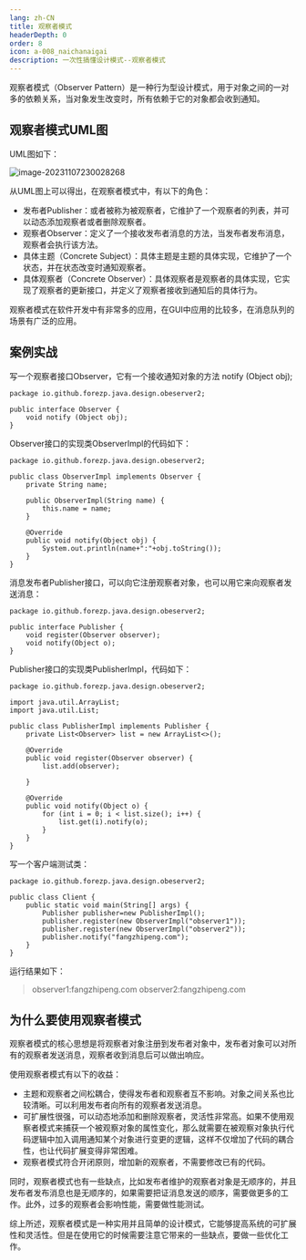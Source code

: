 ```yaml
---
lang: zh-CN
title: 观察者模式
headerDepth: 0
order: 8
icon: a-008_naichanaigai
description: 一次性搞懂设计模式--观察者模式
---
```


观察者模式（Observer Pattern）是一种行为型设计模式，用于对象之间的一对多的依赖关系，当对象发生改变时，所有依赖于它的对象都会收到通知。



## 观察者模式UML图

UML图如下：

![image-20231107230028268](https://static.javajike.com/img/2023/11/7/image-20231107230028268.png)

从UML图上可以得出，在观察者模式中，有以下的角色：

- 发布者Publisher：或者被称为被观察者，它维护了一个观察者的列表，并可以动态添加观察者或者删除观察者。
- 观察者Observer：定义了一个接收发布者消息的方法，当发布者发布消息，观察者会执行该方法。
- 具体主题（Concrete Subject）：具体主题是主题的具体实现，它维护了一个状态，并在状态改变时通知观察者。
- 具体观察者（Concrete Observer）：具体观察者是观察者的具体实现，它实现了观察者的更新接口，并定义了观察者接收到通知后的具体行为。

观察者模式在软件开发中有非常多的应用，在GUI中应用的比较多，在消息队列的场景有广泛的应用。



## 案例实战

写一个观察者接口Observer，它有一个接收通知对象的方法  notify (Object obj);

```
package io.github.forezp.java.design.obeserver2;

public interface Observer {
    void notify (Object obj);
}

```

Observer接口的实现类ObserverImpl的代码如下：

```
package io.github.forezp.java.design.obeserver2;

public class ObserverImpl implements Observer {
    private String name;

    public ObserverImpl(String name) {
        this.name = name;
    }

    @Override
    public void notify(Object obj) {
        System.out.println(name+":"+obj.toString());
    }
}

```

消息发布者Publisher接口，可以向它注册观察者对象，也可以用它来向观察者发送消息：

```
package io.github.forezp.java.design.obeserver2;

public interface Publisher {
    void register(Observer observer);
    void notify(Object o);
}

```

Publisher接口的实现类PublisherImpl，代码如下：

```
package io.github.forezp.java.design.obeserver2;

import java.util.ArrayList;
import java.util.List;

public class PublisherImpl implements Publisher {
    private List<Observer> list = new ArrayList<>();

    @Override
    public void register(Observer observer) {
        list.add(observer);

    }

    @Override
    public void notify(Object o) {
        for (int i = 0; i < list.size(); i++) {
            list.get(i).notify(o);
        }
    }
}

```

写一个客户端测试类：

```
package io.github.forezp.java.design.obeserver2;

public class Client {
    public static void main(String[] args) {
        Publisher publisher=new PublisherImpl();
        publisher.register(new ObserverImpl("observer1"));
        publisher.register(new ObserverImpl("observer2"));
        publisher.notify("fangzhipeng.com");
    }
}

```

运行结果如下：

>observer1:fangzhipeng.com
>observer2:fangzhipeng.com



## 为什么要使用观察者模式

观察者模式的核心思想是将观察者对象注册到发布者对象中，发布者对象可以对所有的观察者发送消息，观察者收到消息后可以做出响应。

使用观察者模式有以下的收益：

- 主题和观察者之间松耦合，使得发布者和观察者互不影响。对象之间关系也比较清晰。可以利用发布者向所有的观察者发送消息。
- 可扩展性很强，可以动态地添加和删除观察者，灵活性非常高。如果不使用观察者模式来捕获一个被观察对象的属性变化，那么就需要在被观察对象执行代码逻辑中加入调用通知某个对象进行变更的逻辑，这样不仅增加了代码的耦合性，也让代码扩展变得非常困难。
- 观察者模式符合开闭原则，增加新的观察者，不需要修改已有的代码。

同时，观察者模式也有一些缺点，比如发布者维护的观察者对象是无顺序的，并且发布者发布消息也是无顺序的，如果需要把证消息发送的顺序，需要做更多的工作。此外，过多的观察者会影响性能，需要做性能测试。



综上所述，观察者模式是一种实用并且简单的设计模式，它能够提高系统的可扩展性和灵活性。但是在使用它的时候需要注意它带来的一些缺点，要做一些优化工作。

<!-- @include: @article-footer.snippet.md -->
